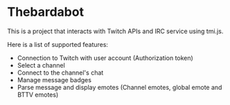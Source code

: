 # Thebardabot

This is a project that interacts with Twitch APIs and IRC service using tmi.js.

Here is a list of supported features: 
 - Connection to Twitch with user account (Authorization token)
 - Select a channel
 - Connect to the channel's chat
 - Manage message badges
 - Parse message and display emotes (Channel emotes, global emote and BTTV emotes)